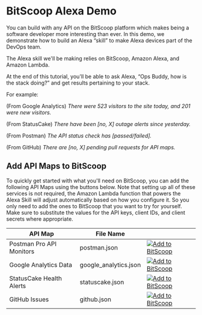 # BitScoop Alexa Demo

You can build with any API on the BitScoop platform which makes being a software developer more interesting than ever.
In this demo, we demonstrate how to build an Alexa “skill” to make Alexa devices part of the DevOps team.

The Alexa skill we'll be making relies on BitScoop, Amazon Alexa, and Amazon Lambda.

At the end of this tutorial, you'll be able to ask Alexa, “Ops Buddy, how is the stack doing?” and get results pertaining to your stack.

For example:

(From Google Analytics)
*There were 523 visitors to the site today, and 201 were new visitors.*

(From StatusCake)
*There have been [no, X] outage alerts since yesterday.*

(From Postman)
*The API status check has [passed/failed].*

(From GitHub)
*There are [no, X] pending pull requests for API maps.*


## Add API Maps to BitScoop

To quickly get started with what you'll need on BitScoop, you can add the following API Maps using the buttons below.
Note that setting up all of these services is not required, the Amazon Lambda function that powers the Alexa Skill will adjust automatically based on how you configure it.
So you only need to add the ones to BitScoop that you want to try for yourself.
Make sure to substitute the values for the API keys, client IDs, and client secrets where appropriate.

| API Map   | File Name       |                                                                                                                                                                                                                                    |
|----------------|-----------------|------------------------------------------------------------------------------------------------------------------------------------------------------------------------------------------------------------------------------------|
| Postman Pro API Monitors | postman.json | [![Add to BitScoop](https://assets.bitscoop.com/github/AddBitScoopXSmall.png)](https://bitscoop.com/maps/create?source=https://raw.githubusercontent.com/bitscooplabs/bitscoop-alexa-demo/master/fixtures/maps/postman.json) |
| Google Analytics Data | google_analytics.json | [![Add to BitScoop](https://assets.bitscoop.com/github/AddBitScoopXSmall.png)](https://bitscoop.com/maps/create?source=https://raw.githubusercontent.com/bitscooplabs/bitscoop-alexa-demo/master/fixtures/maps/google.json) |
| StatusCake Health Alerts | statuscake.json | [![Add to BitScoop](https://assets.bitscoop.com/github/AddBitScoopXSmall.png)](https://bitscoop.com/maps/create?source=https://raw.githubusercontent.com/bitscooplabs/bitscoop-alexa-demo/master/fixtures/maps/statuscake.json) |
| GitHub Issues | github.json | [![Add to BitScoop](https://assets.bitscoop.com/github/AddBitScoopXSmall.png)](https://bitscoop.com/maps/create?source=https://raw.githubusercontent.com/bitscooplabs/bitscoop-alexa-demo/master/fixtures/maps/github.json) |
